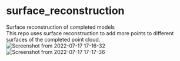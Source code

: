 # surface_reconstruction <br />
Surface reconstruction of completed models <br />
This repo uses surface reconstruction to add more points to different surfaces of the completed point cloud. <br />
![Screenshot from 2022-07-17 17-16-32](https://user-images.githubusercontent.com/92198336/179396667-71efdd05-d579-4d86-be5f-2a3392e8e811.png)
![Screenshot from 2022-07-17 17-17-36](https://user-images.githubusercontent.com/92198336/179396697-ff0d8cfa-ddab-4652-afa7-483045973210.png)
